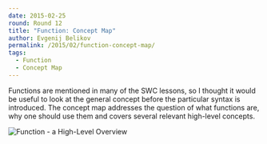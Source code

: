 ```yaml
---
date: 2015-02-25
round: Round 12
title: "Function: Concept Map"
author: Evgenij Belikov
permalink: /2015/02/function-concept-map/
tags:
  - Function
  - Concept Map
---
```

Functions are mentioned in many of the SWC lessons, so I thought it would be useful to look at the general concept before the particular syntax is introduced.
The concept map addresses the question of what functions are, why one should use them and covers several relevant high-level concepts.

![Function - a High-Level Overview](http://i.imgur.com/vTnIYhg.png)
